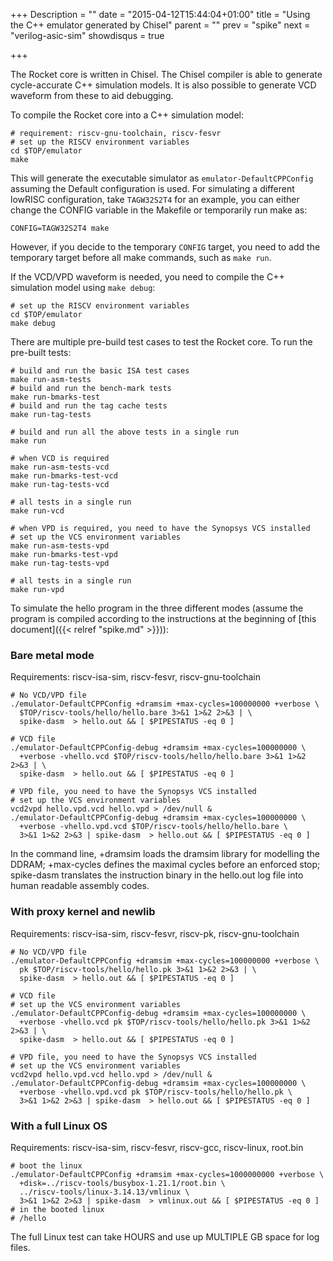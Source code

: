 +++
Description = ""
date = "2015-04-12T15:44:04+01:00"
title = "Using the C++ emulator generated by Chisel"
parent = ""
prev = "spike"
next = "verilog-asic-sim"
showdisqus = true

+++

The Rocket core is written in Chisel. The Chisel compiler is able to generate cycle-accurate C++ simulation models. It is also possible to generate VCD waveform from these to aid debugging. 

To compile the Rocket core into a C++ simulation model:

    # requirement: riscv-gnu-toolchain, riscv-fesvr
    # set up the RISCV environment variables
    cd $TOP/emulator
    make

This will generate the executable simulator as
`emulator-DefaultCPPConfig` assuming the Default configuration is
used. For simulating a different lowRISC configuration, take
`TAGW32S2T4` for an example, you can either change the CONFIG variable
in the Makefile or temporarily run make as:

    CONFIG=TAGW32S2T4 make

However, if you decide to the temporary `CONFIG` target, you need to
add the temporary target before all make commands, such as `make run`.

If the VCD/VPD waveform is needed, you need to compile the C++
simulation model using `make debug`: 

    # set up the RISCV environment variables
    cd $TOP/emulator
    make debug

There are multiple pre-build test cases to test the Rocket core. To run the pre-built tests:

    # build and run the basic ISA test cases
    make run-asm-tests
    # build and run the bench-mark tests
    make run-bmarks-test
    # build and run the tag cache tests
    make run-tag-tests

    # build and run all the above tests in a single run
    make run

    # when VCD is required
    make run-asm-tests-vcd 
    make run-bmarks-test-vcd
    make run-tag-tests-vcd

    # all tests in a single run
    make run-vcd 

    # when VPD is required, you need to have the Synopsys VCS installed
    # set up the VCS environment variables
    make run-asm-tests-vpd
    make run-bmarks-test-vpd
    make run-tag-tests-vpd

    # all tests in a single run
    make run-vpd

To simulate the hello program in the three different modes (assume the
program is compiled according to the instructions at the beginning of [this 
document]({{< relref "spike.md" >}})):

### Bare metal mode

Requirements: riscv-isa-sim, riscv-fesvr, riscv-gnu-toolchain

    # No VCD/VPD file
    ./emulator-DefaultCPPConfig +dramsim +max-cycles=100000000 +verbose \
      $TOP/riscv-tools/hello/hello.bare 3>&1 1>&2 2>&3 | \
      spike-dasm  > hello.out && [ $PIPESTATUS -eq 0 ]

    # VCD file
    ./emulator-DefaultCPPConfig-debug +dramsim +max-cycles=100000000 \
      +verbose -vhello.vcd $TOP/riscv-tools/hello/hello.bare 3>&1 1>&2 2>&3 | \
      spike-dasm  > hello.out && [ $PIPESTATUS -eq 0 ]

    # VPD file, you need to have the Synopsys VCS installed
    # set up the VCS environment variables
    vcd2vpd hello.vpd.vcd hello.vpd > /dev/null &
    ./emulator-DefaultCPPConfig-debug +dramsim +max-cycles=100000000 \
      +verbose -vhello.vpd.vcd $TOP/riscv-tools/hello/hello.bare \
      3>&1 1>&2 2>&3 | spike-dasm  > hello.out && [ $PIPESTATUS -eq 0 ]

In the command line, +dramsim loads the dramsim library for modelling the DDRAM; +max-cycles defines the maximal cycles before an enforced stop; spike-dasm translates the instruction binary in the hello.out log file into human readable assembly codes.

### With proxy kernel and newlib

Requirements: riscv-isa-sim, riscv-fesvr, riscv-pk, riscv-gnu-toolchain

    # No VCD/VPD file
    ./emulator-DefaultCPPConfig +dramsim +max-cycles=100000000 +verbose \
      pk $TOP/riscv-tools/hello/hello.pk 3>&1 1>&2 2>&3 | \
      spike-dasm  > hello.out && [ $PIPESTATUS -eq 0 ]

    # VCD file
    # set up the VCS environment variables
    ./emulator-DefaultCPPConfig-debug +dramsim +max-cycles=100000000 \
      +verbose -vhello.vcd pk $TOP/riscv-tools/hello/hello.pk 3>&1 1>&2 2>&3 | \
      spike-dasm  > hello.out && [ $PIPESTATUS -eq 0 ]

    # VPD file, you need to have the Synopsys VCS installed
    # set up the VCS environment variables
    vcd2vpd hello.vpd.vcd hello.vpd > /dev/null &
    ./emulator-DefaultCPPConfig-debug +dramsim +max-cycles=100000000 \
      +verbose -vhello.vpd.vcd pk $TOP/riscv-tools/hello/hello.pk \
      3>&1 1>&2 2>&3 | spike-dasm  > hello.out && [ $PIPESTATUS -eq 0 ]

### With a full Linux OS

Requirements: riscv-isa-sim, riscv-fesvr, riscv-gcc, riscv-linux, root.bin

    # boot the linux
    ./emulator-DefaultCPPConfig +dramsim +max-cycles=1000000000 +verbose \
      +disk=../riscv-tools/busybox-1.21.1/root.bin \
      ../riscv-tools/linux-3.14.13/vmlinux \
      3>&1 1>&2 2>&3 | spike-dasm  > vmlinux.out && [ $PIPESTATUS -eq 0 ]
    # in the booted linux
    # /hello

The full Linux test can take HOURS and use up MULTIPLE GB space for log files. 

